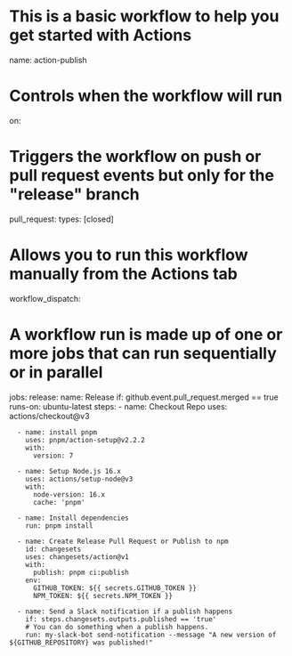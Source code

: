 # This is a basic workflow to help you get started with Actions

name: action-publish

# Controls when the workflow will run
on:
  # Triggers the workflow on push or pull request events but only for the "release" branch
  pull_request:
    types: [closed]

  # Allows you to run this workflow manually from the Actions tab
  workflow_dispatch:

# A workflow run is made up of one or more jobs that can run sequentially or in parallel
jobs:
  release:
    name: Release
    if: github.event.pull_request.merged == true
    runs-on: ubuntu-latest
    steps:
      - name: Checkout Repo
        uses: actions/checkout@v3
      
      - name: install pnpm
        uses: pnpm/action-setup@v2.2.2
        with:
          version: 7

      - name: Setup Node.js 16.x
        uses: actions/setup-node@v3
        with:
          node-version: 16.x
          cache: 'pnpm'
      
      - name: Install dependencies
        run: pnpm install

      - name: Create Release Pull Request or Publish to npm
        id: changesets
        uses: changesets/action@v1
        with:
          publish: pnpm ci:publish
        env:
          GITHUB_TOKEN: ${{ secrets.GITHUB_TOKEN }}
          NPM_TOKEN: ${{ secrets.NPM_TOKEN }}

      - name: Send a Slack notification if a publish happens
        if: steps.changesets.outputs.published == 'true'
        # You can do something when a publish happens.
        run: my-slack-bot send-notification --message "A new version of ${GITHUB_REPOSITORY} was published!"

